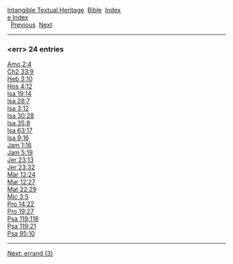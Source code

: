 [Intangible Textual Heritage](../../index)  [Bible](../index) 
[Index](index)   
[e Index](_e_)  
  [Previous](c03822)  [Next](c03824) 

------------------------------------------------------------------------

### &lt;err&gt; 24 entries

[Amo 2:4](../kjv/amo002.htm#004)  
[Ch2 33:9](../kjv/ch2033.htm#009)  
[Heb 3:10](../kjv/heb003.htm#010)  
[Hos 4:12](../kjv/hos004.htm#012)  
[Isa 19:14](../kjv/isa019.htm#014)  
[Isa 28:7](../kjv/isa028.htm#007)  
[Isa 3:12](../kjv/isa003.htm#012)  
[Isa 30:28](../kjv/isa030.htm#028)  
[Isa 35:8](../kjv/isa035.htm#008)  
[Isa 63:17](../kjv/isa063.htm#017)  
[Isa 9:16](../kjv/isa009.htm#016)  
[Jam 1:16](../kjv/jam001.htm#016)  
[Jam 5:19](../kjv/jam005.htm#019)  
[Jer 23:13](../kjv/jer023.htm#013)  
[Jer 23:32](../kjv/jer023.htm#032)  
[Mar 12:24](../kjv/mar012.htm#024)  
[Mar 12:27](../kjv/mar012.htm#027)  
[Mat 22:29](../kjv/mat022.htm#029)  
[Mic 3:5](../kjv/mic003.htm#005)  
[Pro 14:22](../kjv/pro014.htm#022)  
[Pro 19:27](../kjv/pro019.htm#027)  
[Psa 119:118](../kjv/psa119.htm#118)  
[Psa 119:21](../kjv/psa119.htm#021)  
[Psa 95:10](../kjv/psa095.htm#010)  

------------------------------------------------------------------------

[Next: errand (3)](c03824)
